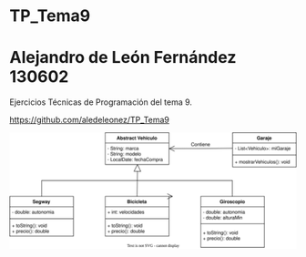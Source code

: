 # TP_Tema9
# Alejandro de León Fernández 130602

Ejercicios Técnicas de Programación del tema 9.

https://github.com/aledeleonez/TP_Tema9

![Alt](UMLvehiculos.drawio.svg)

